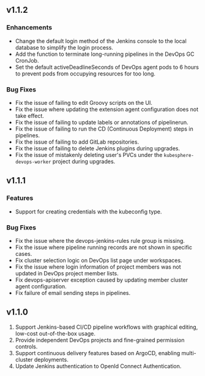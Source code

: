 <!---
Please do not delete this line of version tag
RELEASE_MARK v4.1.3 RELEASE_MARK
Please do not delete this line of version tag
-->
## v1.1.2

### Enhancements

- Change the default login method of the Jenkins console to the local database to simplify the login process.
- Add the function to terminate long-running pipelines in the DevOps GC CronJob.
- Set the default activeDeadlineSeconds of DevOps agent pods to 6 hours to prevent pods from occupying resources for too long.

### Bug Fixes

- Fix the issue of failing to edit Groovy scripts on the UI.
- Fix the issue where updating the extension agent configuration does not take effect.
- Fix the issue of failing to update labels or annotations of pipelinerun.
- Fix the issue of failing to run the CD (Continuous Deployment) steps in pipelines.
- Fix the issue of failing to add GitLab repositories.
- Fix the issue of failing to delete Jenkins plugins during upgrades.
- Fix the issue of mistakenly deleting user's PVCs under the `kubesphere-devops-worker` project during upgrades.

<!---
Please do not delete this line of version tag
RELEASE_MARK v4.1.2 RELEASE_MARK
Please do not delete this line of version tag
-->
## v1.1.1

### Features

- Support for creating credentials with the kubeconfig type.

### Bug Fixes

- Fix the issue where the devops-jenkins-rules rule group is missing.
- Fix the issue where pipeline running records are not shown in specific cases.
- Fix cluster selection logic on DevOps list page under workspaces.
- Fix the issue where login information of project members was not updated in DevOps project member lists.
- Fix devops-apiserver exception caused by updating member cluster agent configuration.
- Fix failure of email sending steps in pipelines.

<!---
Please do not delete this line of version tag
RELEASE_MARK v4.1.0 RELEASE_MARK
Please do not delete this line of version tag
-->
## v1.1.0

1. Support Jenkins-based CI/CD pipeline workflows with graphical editing, low-cost out-of-the-box usage.
2. Provide independent DevOps projects and fine-grained permission controls.
3. Support continuous delivery features based on ArgoCD, enabling multi-cluster deployments.
4. Update Jenkins authentication to OpenId Connect Authentication.